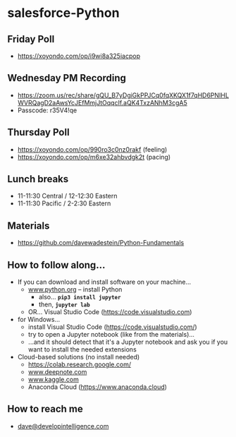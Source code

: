 # salesforce-Python

## Friday Poll
* https://xoyondo.com/op/i9wi8a325iacpop

## Wednesday PM Recording
* https://zoom.us/rec/share/gQU_B7yDgiGkPPJCq0fqXKQX1f7qHD6PNIHLWVRQagD2aAwsYcJEfMmjJtOqqcIf.aQK4TxzANhM3cgA5
* Passcode: r35V4!qe
  
## Thursday Poll
* https://xoyondo.com/op/990ro3c0nz0rakf (feeling)
* https://xoyondo.com/op/m6xe32ahbvdgk2t (pacing)
  
## Lunch breaks
* 11-11:30 Central / 12-12:30 Eastern
* 11-11:30 Pacific / 2-2:30 Eastern

## Materials
* https://github.com/davewadestein/Python-Fundamentals

## How to follow along...
* If you can download and install software on your machine...
  * www.python.org – install Python
    * also... __`pip3 install jupyter`__
    * then, __`jupyter lab`__
  * OR... Visual Studio Code (https://code.visualstudio.com)
* for Windows...
  * install Visual Studio Code (https://code.visualstudio.com/)
  * try to open a Jupyter notebook (like from the materials)...
  * ...and it should detect that it's a Jupyter notebook and ask you if you want to install the needed extensions
* Cloud-based solutions (no install needed)
  * https://colab.research.google.com/
  * www.deepnote.com
  * www.kaggle.com
  * Anaconda Cloud (https://www.anaconda.cloud)


## How to reach me
* dave@developintelligence.com
